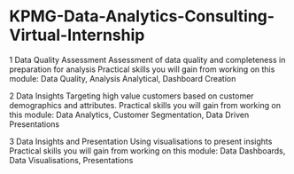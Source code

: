 # KPMG-Data-Analytics-Consulting-Virtual-Internship
1 
Data Quality Assessment
Assessment of data quality and completeness in preparation for analysis
Practical skills you will gain from working on this module:
Data Quality, Analysis Analytical, Dashboard Creation

2
Data Insights
Targeting high value customers based on customer demographics and attributes.
Practical skills you will gain from working on this module:
Data Analytics, Customer Segmentation, Data Driven Presentations

3
Data Insights and Presentation
Using visualisations to present insights
Practical skills you will gain from working on this module:
Data Dashboards, Data Visualisations, Presentations
